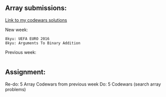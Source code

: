 ## Array submissions:
[Link to my codewars solutions](https://github.com/boobeh123/Codewars)

New week:
```
8kyu: UEFA EURO 2016
8kyu: Arguments To Binary Addition
```
Previous week:
```
```

## Assignment:
Re-do: 5 Array Codewars from previous week
Do: 5 Codewars 
(search array problems)
